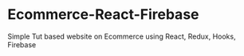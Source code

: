 # Ecommerce-React-Firebase
Simple Tut based website on Ecommerce using React, Redux, Hooks, Firebase
